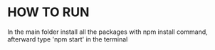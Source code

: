 # HOW TO RUN

In the main folder install all the packages with npm install command, afterward type 'npm start' in the terminal